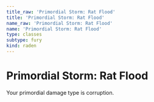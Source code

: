 ```yaml
---
title_raw: 'Primordial Storm: Rat Flood'
title: 'Primordial Storm: Rat Flood'
name_raw: 'Primordial Storm: Rat Flood'
name: 'Primordial Storm: Rat Flood'
type: classes
subtype: fury
kind: raden
---
```


# Primordial Storm: Rat Flood

Your primordial damage type is corruption.
